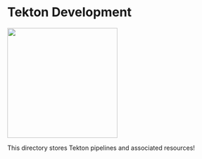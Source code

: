 # Tekton Development

<img src="https://raw.githubusercontent.com/cdfoundation/artwork/main/tekton/horizontal/color/tekton-horizontal-color.svg" width="250">

This directory stores Tekton pipelines and associated resources!
